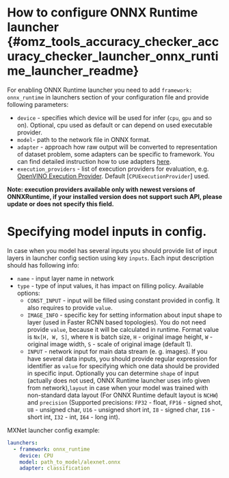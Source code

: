 # How to configure ONNX Runtime launcher {#omz_tools_accuracy_checker_accuracy_checker_launcher_onnx_runtime_launcher_readme}

For enabling ONNX Runtime launcher you need to add `framework: onnx_runtime` in launchers section of your configuration file and provide following parameters:

* `device` - specifies which device will be used for infer (`cpu`, `gpu` and so on). Optional, cpu used as default or can depend on used executable provider.
* `model`- path to the network file in ONNX format.
* `adapter` - approach how raw output will be converted to representation of dataset problem, some adapters can be specific to framework. You can find detailed instruction how to use adapters [here](../adapters/README.md).
* `execution_providers` - list of execution providers for evaluation, e.g. <a href="https://github.com/microsoft/onnxruntime/blob/master/docs/execution_providers/OpenVINO-ExecutionProvider.md">OpenVINO Execution Provider</a>. Default [`CPUExecutionProvider`] used. 

**Note: execution providers available only with newest versions of ONNXRuntime, if your installed version does not support such API, please update or does not specify this field.**


# Specifying model inputs in config.

In case when you model has several inputs you should provide list of input layers in launcher config section using key `inputs`.
Each input description should has following info:
  * `name` - input layer name in network
  * `type` - type of input values, it has impact on filling policy. Available options:
    * `CONST_INPUT` - input will be filled using constant provided in config. It also requires to provide `value`.
    * `IMAGE_INFO` - specific key for setting information about input shape to layer (used in Faster RCNN based topologies). You do not need provide `value`, because it will be calculated in runtime. Format value is `Nx[H, W, S]`, where `N` is batch size, `H` - original image height, `W` - original image width, `S` - scale of original image (default 1).
    * `INPUT` - network input for main data stream (e. g. images). If you have several data inputs, you should provide regular expression for identifier as `value` for specifying which one data should be provided in specific input.
    Optionally you can determine `shape` of input (actually does not used, ONNX Runtime launcher uses info given from network),`layout` in case when your model was trained with non-standard data layout (For ONNX Runtime default layout is `NCHW`)
    and `precision` (Supported precisions: `FP32` - float, `FP16` - signed shot, `U8`  - unsigned char, `U16` - unsigned short int, `I8` - signed char, `I16` - short int, `I32` - int, `I64` - long int).

MXNet launcher config example:

```yml
launchers:
  - framework: onnx_runtime
    device: CPU
    model: path_to_model/alexnet.onnx
    adapter: classification
```
